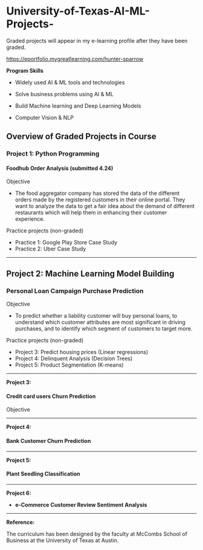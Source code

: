# University-of-Texas-AI-ML-Projects-

Graded projects will appear in my e-learning profile after they have been graded. 

https://eportfolio.mygreatlearning.com/hunter-sparrow 

**Program Skills**

- Widely used AI & ML tools and technologies

- Solve business problems using AI & ML 

- Build Machine learning and Deep Learning Models 

- Computer Vision & NLP


## Overview of Graded Projects in Course

### **Project 1: Python Programming**

#### **Foodhub Order Analysis** (submitted 4.24)
Objective
- The food aggregator company has stored the data of the different orders made by the registered customers in their online portal. They want to analyze the data to get a fair idea about the demand of different restaurants which will help them in enhancing their customer experience.


Practice projects (non-graded)

- Practice 1: Google Play Store Case Study 
- Practice 2: Uber Case Study 

-------------------------------------------------------------------------------------------------------------------------------------

## **Project 2: Machine Learning Model Building**

### **Personal Loan Campaign Purchase Prediction**

Objective 
- To predict whether a liability customer will buy personal loans, to understand which customer attributes are most significant in driving purchases, and to identify which segment of customers to target more.


Practice projects (non-graded)

- Project 3: Predict housing prices (Linear regressions)
- Project 4: Delinquent Analysis (Decision Trees)
- Project 5: Product Segmentation (K-means)

-------------------------------------------------------------------------------------------------------------------------------------

**Project 3:**

#### **Credit card users Churn Prediction** 
Objective 

-------------------------------------------------------------------------------------------------------------------------------------

**Project 4:** 

#### **Bank Customer Churn Prediction** 

-------------------------------------------------------------------------------------------------------------------------------------

**Project 5:** 

#### **Plant Seedling Classification** 


-------------------------------------------------------------------------------------------------------------------------------------
**Project 6:**

- **e-Commerce Customer Review Sentiment Analysis**

-------------------------------------------------------------------------------------------------------------------------------------

**Reference:**

The curriculum has been designed by the faculty at McCombs School of Business at the University of Texas at Austin.
